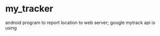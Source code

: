 my_tracker
==========

android program to report location to web server; google mytrack api is using
